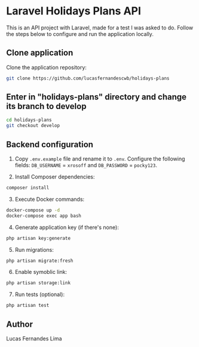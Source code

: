 # Laravel Holidays Plans API

This is an API project with Laravel, made for a test I was asked to do. Follow the steps below to configure and run the application locally.

## Clone application

Clone the application repository:

```bash
git clone https://github.com/lucasfernandescwb/holidays-plans
```

## Enter in "holidays-plans" directory and change its branch to develop

```bash
cd holidays-plans
git checkout develop
```

## Backend configuration

1. Copy `.env.example` file and rename it to `.env`. Configure the following fields: `DB_USERNAME` = `xrosoff` and `DB_PASSWORD` = `pocky123`.

2. Install Composer dependencies:

```bash
composer install
```

3. Execute Docker commands:

```bash
docker-compose up -d
docker-compose exec app bash
```

4. Generate application key (if there's none):

```bash
php artisan key:generate
```

5. Run migrations:

```bash
php artisan migrate:fresh
```

6. Enable symoblic link:

```bash
php artisan storage:link
```

7. Run tests (optional):

```bash
php artisan test
```

## Author

Lucas Fernandes Lima
